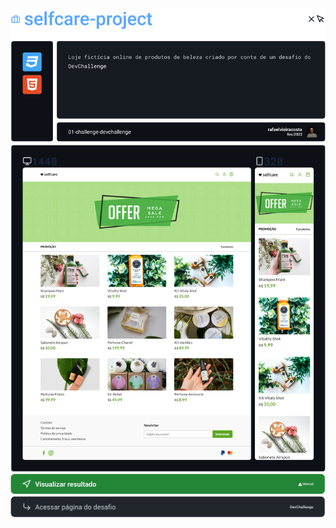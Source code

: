 
[![readme](img/readme.svg)](https://github.com/rafaelvieiracosta/selfcare-project)
[![link resultado](https://raw.githubusercontent.com/rafaelvieiracosta/rafaelvieiracosta/3a37f7ba3e5de3d4f376c11793335085c6b5fbdf/components/acessar-resultado.svg)](https://selfcare-project.vercel.app/)
[![link desafio](https://raw.githubusercontent.com/rafaelvieiracosta/rafaelvieiracosta/3a37f7ba3e5de3d4f376c11793335085c6b5fbdf/components/acessar-desafio2.svg)](https://www.devchallenge.com.br/challenges/5f14fad2130a5d78f89d9642/details)

